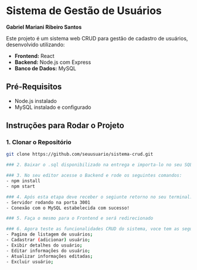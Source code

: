 # Sistema de Gestão de Usuários
**Gabriel Mariani Ribeiro Santos**

Este projeto é um sistema web CRUD para gestão de cadastro de usuários, desenvolvido utilizando:

- **Frontend:** React
- **Backend:** Node.js com Express
- **Banco de Dados:** MySQL

## Pré-Requisitos

- Node.js instalado
- MySQL instalado e configurado

## Instruções para Rodar o Projeto

### 1. Clonar o Repositório

```bash
git clone https://github.com/seuusuario/sistema-crud.git

### 2. Baixar o .sql disponibilizado na entrega e importa-lo no seu SQL workbench.

### 3. No seu editor acesse o Backend e rode os seguintes comandos:
- npm install
- npm start

### 4. Após esta etapa deve receber o segiunte retorno no seu terminal:
- Servidor rodando na porta 3001
- Conexão com o MySQL estabelecida com sucesso!

### 5. Faça o mesmo para o Frontend e será redirecionado

### 6. Agora teste as funcionalidades CRUD do sistema, voce tem as seguintes opções:
- Pagina de listagem de usuários;
- Cadastrar (adicionar) usuário;
- Exibir detalhes do usuário;
- Editar informações do usuário;
- Atualizar informações editadas;
- Excluir usuário;
